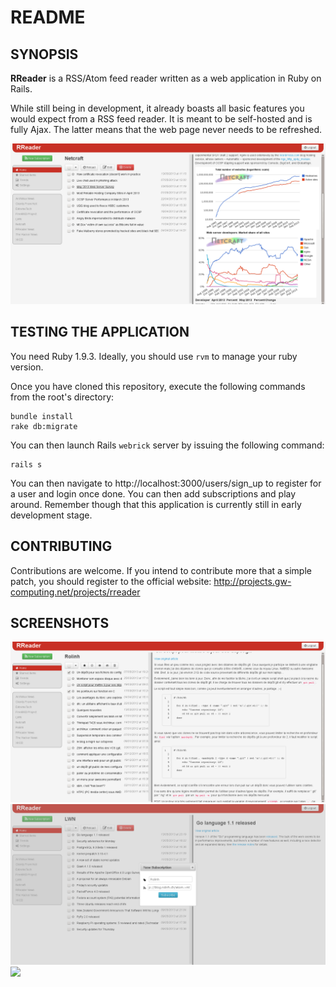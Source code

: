 # README

## SYNOPSIS

**RReader** is a RSS/Atom feed reader written as a web application in Ruby on
Rails.

While still being in development, it already boasts all basic features you would
expect from a RSS feed reader. It is meant to be self-hosted and is fully Ajax.
The latter means that the web page never needs to be refreshed.

![](screenshots/feed_view.png)

## TESTING THE APPLICATION

You need Ruby 1.9.3. Ideally, you should use `rvm` to manage your ruby version.

Once you have cloned this repository, execute the following commands from the
root's directory:

    bundle install
    rake db:migrate

You can then launch Rails `webrick` server by issuing the following command:

    rails s

You can then navigate to http://localhost:3000/users/sign\_up to register for a
user and login once done. You can then add subscriptions and play around.
Remember though that this application is currently still in early development
stage.

## CONTRIBUTING

Contributions are welcome. If you intend to contribute more that a simple patch,
you should register to the official website:
http://projects.gw-computing.net/projects/rreader

## SCREENSHOTS
![](screenshots/edit_feed_article.png)
![](screenshots/new_subscription.png)
![](screenshots/starred_items/.png)


